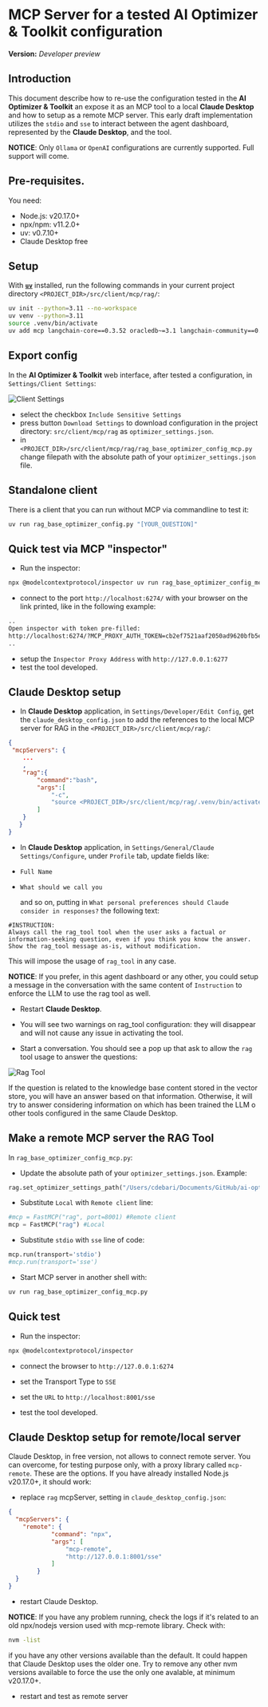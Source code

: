 
# MCP Server for a tested AI Optimizer & Toolkit configuration

**Version:** *Developer preview*

## Introduction
This document describe how to re-use the configuration tested in the **AI Optimizer & Toolkit** an expose it as an MCP tool to a local **Claude Desktop** and how to setup as a remote MCP server. This early draft implementation utilizes the `stdio` and `sse` to interact between the agent dashboard, represented by the **Claude Desktop**, and the tool. 

**NOTICE**: Only `Ollama` or `OpenAI` configurations are currently supported. Full support will come.

## Pre-requisites.
You need:
- Node.js: v20.17.0+
- npx/npm: v11.2.0+
- uv: v0.7.10+
- Claude Desktop free

## Setup
With **[`uv`](https://docs.astral.sh/uv/getting-started/installation/)** installed, run the following commands in your current project directory `<PROJECT_DIR>/src/client/mcp/rag/`:

```bash
uv init --python=3.11 --no-workspace
uv venv --python=3.11
source .venv/bin/activate
uv add mcp langchain-core==0.3.52 oracledb~=3.1 langchain-community==0.3.21 langchain-huggingface==0.1.2 langchain-openai==0.3.13 langchain-ollama==0.3.2
```

## Export config
In the **AI Optimizer & Toolkit** web interface, after tested a configuration, in `Settings/Client Settings`:

![Client Settings](./images/export.png)

* select the checkbox `Include Sensitive Settings` 
* press button `Download Settings` to download configuration in the project directory: `src/client/mcp/rag` as `optimizer_settings.json`.
* in `<PROJECT_DIR>/src/client/mcp/rag/rag_base_optimizer_config_mcp.py` change filepath with the absolute path of your `optimizer_settings.json` file.


## Standalone client
There is a client that you can run without MCP via commandline to test it:

```bash
uv run rag_base_optimizer_config.py "[YOUR_QUESTION]"
```

## Quick test via MCP "inspector"

* Run the inspector:

```bash
npx @modelcontextprotocol/inspector uv run rag_base_optimizer_config_mcp.py
```

* connect to the port `http://localhost:6274/` with your browser on the link printed, like in the following example:
```bash
..
Open inspector with token pre-filled:
http://localhost:6274/?MCP_PROXY_AUTH_TOKEN=cb2ef7521aaf2050ad9620bfb5e5df42dc958889e6e99ce4e9b18003eb93fffd
..
```

* setup the `Inspector Proxy Address` with `http://127.0.0.1:6277` 
* test the tool developed.


## Claude Desktop setup

* In **Claude Desktop** application, in `Settings/Developer/Edit Config`, get the `claude_desktop_config.json` to add the references to the local MCP server for RAG in the `<PROJECT_DIR>/src/client/mcp/rag/`:
```json
{
 "mcpServers": {
	...
	,
	"rag":{
		"command":"bash",
		"args":[
			"-c",
			"source <PROJECT_DIR>/src/client/mcp/rag/.venv/bin/activate && uv run <PROJECT_DIR>/src/client/mcp/rag/rag_base_optimizer_config_mcp.py"
		]
	}
   }
}
```
* In **Claude Desktop** application, in `Settings/General/Claude Settings/Configure`, under `Profile` tab, update fields like:
- `Full Name`
- `What should we call you`
	
	and so on, putting in `What personal preferences should Claude consider in responses?`
	the following text:

```
#INSTRUCTION:
Always call the rag_tool tool when the user asks a factual or information-seeking question, even if you think you know the answer.
Show the rag_tool message as-is, without modification.
```
This will impose the usage of `rag_tool` in any case. 

**NOTICE**: If you prefer, in this agent dashboard or any other, you could setup a message in the conversation with the same content of `Instruction` to enforce the LLM to use the rag tool as well.

* Restart **Claude Desktop**.

* You will see two warnings on rag_tool configuration: they will disappear and will not cause any issue in activating the tool.

* Start a conversation. You should see a pop up that ask to allow the `rag` tool usage to answer the questions:

![Rag Tool](./images/rag_tool.png)

 If the question is related to the knowledge base content stored in the vector store, you will have an answer based on that information. Otherwise, it will try to answer considering information on which has been trained the LLM o other tools configured in the same Claude Desktop.


## Make a remote MCP server the RAG Tool

In `rag_base_optimizer_config_mcp.py`:

* Update the absolute path of your `optimizer_settings.json`. Example:

```python
rag.set_optimizer_settings_path("/Users/cdebari/Documents/GitHub/ai-optimizer-mcp-export/src/client/mcp/rag/optimizer_settings.json")
```

* Substitute `Local` with `Remote client` line:

```python
#mcp = FastMCP("rag", port=8001) #Remote client
mcp = FastMCP("rag") #Local
```

* Substitute `stdio` with `sse` line of code:
```python
mcp.run(transport='stdio')
#mcp.run(transport='sse')
```

* Start MCP server in another shell with:
```bash
uv run rag_base_optimizer_config_mcp.py
```


## Quick test

* Run the inspector:

```bash
npx @modelcontextprotocol/inspector 
```

* connect the browser to `http://127.0.0.1:6274` 

* set the Transport Type to `SSE`

* set the `URL` to `http://localhost:8001/sse`

* test the tool developed.



## Claude Desktop setup for remote/local server
Claude Desktop, in free version, not allows to connect remote server. You can overcome, for testing purpose only, with a proxy library called `mcp-remote`. These are the options.
If you have already installed Node.js v20.17.0+, it should work:

* replace `rag` mcpServer, setting in `claude_desktop_config.json`:
```json
{
  "mcpServers": {
    "remote": {
			"command": "npx",
			"args": [
				"mcp-remote",
				"http://127.0.0.1:8001/sse"
			]
		}
  }
}
```
* restart Claude Desktop. 

**NOTICE**: If you have any problem running, check the logs if it's related to an old npx/nodejs version used with mcp-remote library. Check with:
```bash
nvm -list
```
if you have any other versions available than the default. It could happen that Claude Desktop uses the older one. Try to remove any other nvm versions available to force the use the only one avalable, at minimum v20.17.0+.

* restart and test as remote server


